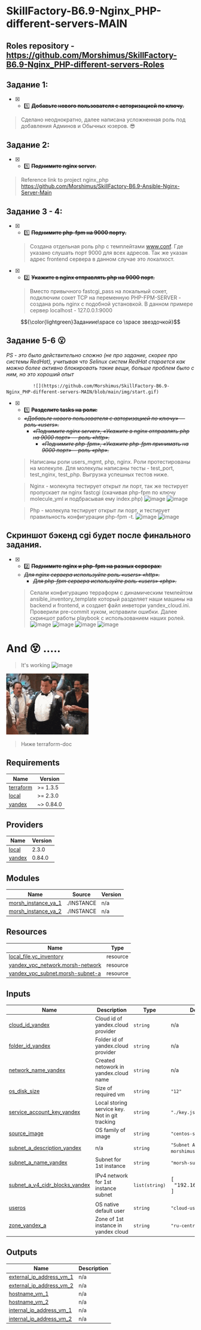 # SkillFactory-B6.9-Nginx_PHP-different-servers-MAIN

## Roles repository - https://github.com/Morshimus/SkillFactory-B6.9-Nginx_PHP-different-servers-Roles

## Задание 1:
* [x] - :one: ~~**Добавьте нового пользователя с авторизацией по ключу.**~~
 > Сделано неоднократно, далее написана усложненная роль под добавления Админов и Обычных юзеров. :sunglasses:
 
## Задание 2:
* [x] - :one: ~~**Поднимите nginx server.**~~
 > Reference link to project nginx_php https://github.com/Morshimus/SkillFactory-B6.9-Ansible-Nginx-Server-Main
 
## Задание 3 - 4:
* [x] - :one: ~~**Поднимите php-fpm на 9000 порту.**~~
  > Создана отдельная роль php с темплейтами www.conf. Где указано слушать порт 9000 для всех адресов. Так же указан адрес frontend сервера в данном случае это локалхост.

* [x] - :two: ~~**Укажите в nginx отправлять php на 9000 порт.**~~
  > Вместо привычного fastcgi_pass на локальный сокет, подключим сокет TCP на переменную PHP-FPM-SERVER - создана роль nginx с подобной установкой. В данном примере сервер localhost - 127.0.0.1:9000
  
$${\color{lightgreen}Заданиие\space со \space звездочкой}$$    

## Задание 5-6 :open_mouth:
 *PS - это было действительно сложно (не про задание, скорее про системы RedHat), учитывая что Selinux систем RedHat старается как можно более активно блокировать такие вещи, больше проблем было с ним, но это хороший опыт*
 
              ![](https://github.com/Morshimus/SkillFactory-B6.9-Nginx_PHP-different-servers-MAIN/blob/main/img/start.gif)
 
 * [x] - :one: ~~**Разделите tasks на роли:**~~
    - ~~*«Добавьте нового пользователя с авторизацией по ключу» — роль «users».*~~
      - ~~*«Поднимите nginx server», «Укажите в nginx отправлять php на 9000 порт» — роль «http».*~~
        - ~~*«Поднимите php-fpm», «Укажите php-fpm принимать на 9000 порт»— роль «php».*~~
   
   > Написаны роли users_mgmt, php, nginx. Роли протестированы на молекуле. Для молекулы написаны тесты - test_port, test_nginx, test_php. Выгрузка успешных тестов ниже.
   
   > Nginx - молекула тестирует открыт ли порт, так же тестирует пропускает ли nginx fastcgi (скачивая php-fpm по ключу molecule_yml и подбрасывая ему index.php)
   ![image](https://db3pap003files.storage.live.com/y4mJrYMQ6EqEq54MVdjD1-Vzt1htgfrk-A3yNSoBl0aB5l_FC-CpsRoNj4yk2LhPaFu6H-izr7-V0hq5MYtiEWs8WRawNp4QVGmCW_BaQzssevrx58eYrT_jc489GGC4uM3c27YtHd0OEUr3z0VXJ0JHpVas2_HMWSiJ2jhk9k8LLSuNAjDI1B44WjQi3wwOr48f7wIGtEJoGTOqaMF5vHUZQ/Molecule-Nginx-Tests-1.jpg?psid=1&width=996&height=802)
   ![image](https://db3pap003files.storage.live.com/y4mHu6bjaBFccLzPhmZgDJ8_TQrutFWHLKu1897jUqe2EONAKYV5TUqT0gCUXDBffV3fbaWZ0Q6vdKXnufAR7v87kjUetopgscVvvmE1c5sQ4Kygmo4qCuhMXLVqs3BIRmcHY8nUNWhnaCfwxZ-INfKEkuKha9MB-5wIxSRj8lx0DIepHca1o4-qc_yOi7aE-gM6MMro1q9Cts5qRbe0FjfJw/Molecule-Nginx-Verify-2.jpg?psid=1&width=1218&height=802)
   
   > Php - молекула тестирует открыт ли порт, и тестирует правильность конфигурации php-fpm -t.
   ![image](https://db3pap003files.storage.live.com/y4mw5pbgJa5g74-wQSKifew1-K1pDzf3t7ajIoyAN14OfaZifzY2DTA1wkf9qlBKD118qp5km8TX1A2_mJJ9pZ6X94WCGZZ3bZATKN419f7TBwx_prpphUBGv7w5muQTCLOr493A28ChI9ssBfOHq5l8-EDPOp4KIxF2r5JH-Q6bKyxzJLNgn5bnPxV-fSmR4ZffCPoyhnVsDvBWh3x077viw/Molecule-PHP-Tets-1.jpg?psid=1&width=1061&height=756)
   ![image](https://db3pap003files.storage.live.com/y4m7tGgk5kTV81lFbWp9MlXp2QjbOmSf1PbUV6bLc1lSGKQkUCaPGLPZ0JlJskzwdiEev9tBAiaB5jZpDaSRz640M32DWovUsTX-3Ttw9ScnsuUIVvpPYxvL37EYVhcJDqYUdIHGui_v2bozoSInMzshcg9Z0HgCZFAg_MdVq-QeFR-zUeApZPI58VNrphweDlfVBar6SVUlldVFG0a4fH3eg/Molecule-PHP-Verify-2.jpg?psid=1&width=1167&height=611)
   
 ## Скриншот бэкенд cgi будет после финального задания. 
 
 * [x] - :two: ~~**Поднимите nginx и php-fpm на разных серверах:**~~
    - ~~*Для nginx сервера используйте роль «users» «http».*~~
      - ~~*Для php-fpm сервера используйте роль «users» «php».*~~
   > Селали конфигурацию терраформ с динамическим темлейтом ansible_inventory_template который разделяет наши машины на backend и frontend, и создает файл инветори yandex_cloud.ini. Проверили pre-commit хуком, исправили ошибки. Далее скриншот работы playbook с использованием наших ролей.
![image](https://db3pap003files.storage.live.com/y4m86PFQQ3TgxyKrvg255QCE89lcW8VVz0u2tTvOqt0NlrYmqLEagf4l5esDvdlIDimJP4PVTnLtk2PJa9HdWRtMop1p1dhsQr-NBZwEJ-ph0aYBSXT6XVAuxhl4IWE9VGK8TtvwrPQpnfW3mCrddUIdWSazfiptn7bhddb4DAlRmP5xTJriu2Cxcq_44d_yA1V8bm_nZrEQGmseQrhA-x99Q/Ansible-Different-Servers-Nginx-PHP-console-1.jpg?psid=1&width=1230&height=750)
![image](https://db3pap003files.storage.live.com/y4mOcXdpHY61i-ySKTIKECXbYCGjeUz8gdXmVKCqypSgkvqjicgVesFaRfsVY6emnWUcnEnlkA4C5aWbza2utJeA_Oh7KYZ3EdUrpnuB2x9MT7Y-Gp5eHGoCe2ltRpG7ynkK0NzUwlviMglDK2M2iUw1-zS2lPEY3Y0RNkAWq9OZuxToIOQX0GZaNUNyxFz-loSBGOVe7NXioaSamMu20RkFg/Ansible-Different-Servers-Nginx-PHP-console-2.jpg?psid=1&width=1225&height=727)
![image](https://db3pap003files.storage.live.com/y4mVa02dts_eKXbpnwDrXN3jrcuodPVnb7QcxieelNk27l09SOfO_hyIuOZPhMrItmDMtNF3ZEc73nlj_K_lhaMnXT7hYnOAJGxR2eWAMEDxymuT_5mfZA_MvVr3-7VCqTrs8ya9MZkfHSWiOLRaqZYIS3_GpLkOAN3r59VlrDvCbWEJEhot59_0Ckzmea3HOt_k3ekYZ_M3WdJ139SUt-A5w/Ansible-Different-Servers-Nginx-PHP-console-3.jpg?psid=1&width=1227&height=748)
 ![image](https://db3pap003files.storage.live.com/y4mc27Z3t5dT1ySrmrOQ7iI2u8UU5ZemxaCcoTrpOacufMICzsxWocNslD4tk7JsAK3ghuyD7UrblcgYDJbjYwShbUCLwsHVQ3BMmnrmBM7hhojUhSTu7w4mb0j20Nfeu4sD6Ga8525Pt9uze4DldYXdTMEXjXjW8Xqwc-D4qKpWM9u-fZub4y4zLtL_x_aeWAt_guC11-RqKfY2-loCJKrjA/Ansible-Different-Servers-Nginx-PHP-console-4.jpg?psid=1&width=1240&height=485)
 
 
 # And :dizzy_face: .....
 
 > It's working
 ![image](https://db3pap003files.storage.live.com/y4m6Ob529aAE80qPlz-UU2ZFJGt4cVnkrcamYJZw0ZOlaimHI6mZqbUucFZjkq2bhXskJ6DuiRRzqMaGqrgDPz3OUgLmwrYLxN425ttQktMUFE1HqSd6F7zFa1Vn8yhVoAaQKFDTVrD2C_1x1_dq2bPljCcL4v6XMx-_-ApAHDcuoi25Z2hMNv2bsa8cIrGEhZYiYgkRbzjOAONBmBxryp0iQ/php-backend.jpg?psid=1&width=1308&height=802)
 
 ![](https://github.com/Morshimus/SkillFactory-B6.9-Nginx_PHP-different-servers-MAIN/blob/main/img/finish.gif)
 
 > Ниже terraform-doc
 
  
<!-- BEGINNING OF PRE-COMMIT-TERRAFORM DOCS HOOK -->
## Requirements

| Name | Version |
|------|---------|
| <a name="requirement_terraform"></a> [terraform](#requirement\_terraform) | >= 1.3.5 |
| <a name="requirement_local"></a> [local](#requirement\_local) | >= 2.3.0 |
| <a name="requirement_yandex"></a> [yandex](#requirement\_yandex) | ~> 0.84.0 |

## Providers

| Name | Version |
|------|---------|
| <a name="provider_local"></a> [local](#provider\_local) | 2.3.0 |
| <a name="provider_yandex"></a> [yandex](#provider\_yandex) | 0.84.0 |

## Modules

| Name | Source | Version |
|------|--------|---------|
| <a name="module_morsh_instance_ya_1"></a> [morsh\_instance\_ya\_1](#module\_morsh\_instance\_ya\_1) | ./INSTANCE | n/a |
| <a name="module_morsh_instance_ya_2"></a> [morsh\_instance\_ya\_2](#module\_morsh\_instance\_ya\_2) | ./INSTANCE | n/a |

## Resources

| Name | Type |
|------|------|
| [local_file.yc_inventory](https://registry.terraform.io/providers/hashicorp/local/latest/docs/resources/file) | resource |
| [yandex_vpc_network.morsh-network](https://registry.terraform.io/providers/yandex-cloud/yandex/latest/docs/resources/vpc_network) | resource |
| [yandex_vpc_subnet.morsh-subnet-a](https://registry.terraform.io/providers/yandex-cloud/yandex/latest/docs/resources/vpc_subnet) | resource |

## Inputs

| Name | Description | Type | Default | Required |
|------|-------------|------|---------|:--------:|
| <a name="input_cloud_id_yandex"></a> [cloud\_id\_yandex](#input\_cloud\_id\_yandex) | Cloud id of yandex.cloud provider | `string` | n/a | yes |
| <a name="input_folder_id_yandex"></a> [folder\_id\_yandex](#input\_folder\_id\_yandex) | Folder id of yandex.cloud provider | `string` | n/a | yes |
| <a name="input_network_name_yandex"></a> [network\_name\_yandex](#input\_network\_name\_yandex) | Created netowork in yandex.cloud name | `string` | n/a | yes |
| <a name="input_os_disk_size"></a> [os\_disk\_size](#input\_os\_disk\_size) | Size of required vm | `string` | `"12"` | no |
| <a name="input_service_account_key_yandex"></a> [service\_account\_key\_yandex](#input\_service\_account\_key\_yandex) | Local storing service key. Not in git tracking | `string` | `"./key.json"` | no |
| <a name="input_source_image"></a> [source\_image](#input\_source\_image) | OS family of image | `string` | `"centos-stream8"` | no |
| <a name="input_subnet_a_description_yandex"></a> [subnet\_a\_description\_yandex](#input\_subnet\_a\_description\_yandex) | n/a | `string` | `"Subnet A for morshimus instance A"` | no |
| <a name="input_subnet_a_name_yandex"></a> [subnet\_a\_name\_yandex](#input\_subnet\_a\_name\_yandex) | Subnet for 1st instance | `string` | `"morsh-subnet-a"` | no |
| <a name="input_subnet_a_v4_cidr_blocks_yandex"></a> [subnet\_a\_v4\_cidr\_blocks\_yandex](#input\_subnet\_a\_v4\_cidr\_blocks\_yandex) | IPv4 network for 1st instance subnet | `list(string)` | <pre>[<br>  "192.168.21.0/28"<br>]</pre> | no |
| <a name="input_useros"></a> [useros](#input\_useros) | OS native default user | `string` | `"cloud-user"` | no |
| <a name="input_zone_yandex_a"></a> [zone\_yandex\_a](#input\_zone\_yandex\_a) | Zone of 1st instance in yandex cloud | `string` | `"ru-central1-a"` | no |

## Outputs

| Name | Description |
|------|-------------|
| <a name="output_external_ip_address_vm_1"></a> [external\_ip\_address\_vm\_1](#output\_external\_ip\_address\_vm\_1) | n/a |
| <a name="output_external_ip_address_vm_2"></a> [external\_ip\_address\_vm\_2](#output\_external\_ip\_address\_vm\_2) | n/a |
| <a name="output_hostname_vm_1"></a> [hostname\_vm\_1](#output\_hostname\_vm\_1) | n/a |
| <a name="output_hostname_vm_2"></a> [hostname\_vm\_2](#output\_hostname\_vm\_2) | n/a |
| <a name="output_internal_ip_address_vm_1"></a> [internal\_ip\_address\_vm\_1](#output\_internal\_ip\_address\_vm\_1) | n/a |
| <a name="output_internal_ip_address_vm_2"></a> [internal\_ip\_address\_vm\_2](#output\_internal\_ip\_address\_vm\_2) | n/a |
<!-- END OF PRE-COMMIT-TERRAFORM DOCS HOOK -->
